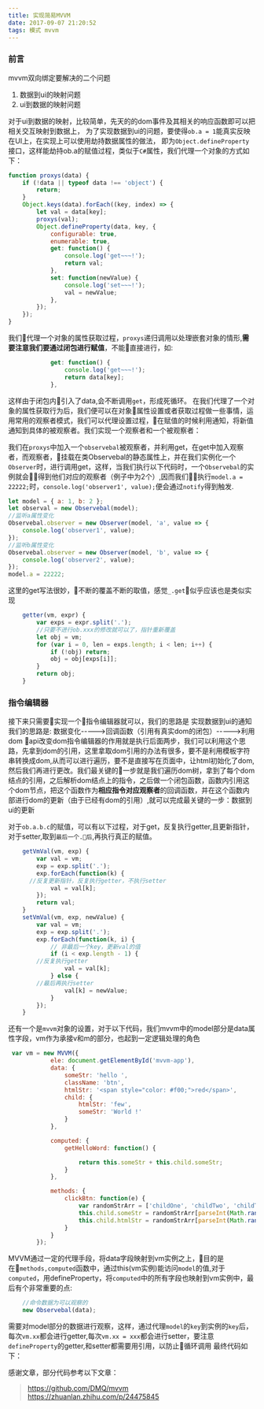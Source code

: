 ```yaml
---
title: 实现简易MVVM
date: 2017-09-07 21:20:52
tags: 模式 mvvm
---
```


### 前言
mvvm双向绑定要解决的二个问题
1. 数据到ui的映射问题
2. ui到数据的映射问题

对于ui到数据的映射，比较简单，先天的的dom事件及其相关的响应函数即可以把相关交互映射到数据上，
为了实现数据到ui的问题，要使得`ob.a = 1`能真实反映在UI上，在实现上可以使用劫持数据属性的做法，
即为`Object.defineProperty`接口，这样能劫持ob.a的赋值过程，类似于`C#`属性，我们代理一个对象的方式如下：
```js
function proxys(data) {
	if (!data || typeof data !== 'object') {
		return;
	}
	Object.keys(data).forEach((key, index) => {
		let val = data[key];
		proxys(val);
		Object.defineProperty(data, key, {
			configurable: true,
			enumerable: true,
			get: function() {
				console.log('get~~~!');				
				return val;
			},
			set: function(newValue) {
				console.log('set~~~!');		 
				val = newValue;			 
			},
		});
	});
}
```
我们代理一个对象的属性获取过程，`proxys`递归调用以处理嵌套对象的情形,**需要注意我们要通过闭包进行赋值**，不能直接进行，如:
```js
            get: function() {
				console.log('get~~~!');				
				return data[key];
			},
```
这样由于闭包内引入了data,会不断调用`get`，形成死循环。
在我们代理了一个对象的属性获取行为后，我们便可以在对象属性设置或者获取过程做一些事情，运用常用的观察者模式，我们可以代理设置过程，在赋值的时候利用通知，将新值通知到具体的被观察者。我们实现一个观察者和一个被观察者：
<script async src="//en.jsrun.net/NYiKp/embed/all/light/"></script>
 
我们在`proxys`中加入一个`observebal`被观察者，并利用get，在get中加入观察者，而观察者，挂载在类Observebal的静态属性上，并在我们实例化一个`Observer`时，进行调用get，这样，当我们执行以下代码时，一个`Observebal`的实例就会得到他们对应的观察者（例子中为2个）,因而我们执行`model.a = 22222;`时，`console.log('observer1', value);`便会通过`notify`得到触发.
```js
let model = { a: 1, b: 2 };
let observal = new Observebal(model);
//监听a属性变化
Observebal.observer = new Observer(model, 'a', value => {
	console.log('observer1', value);
});
//监听b属性变化
Observebal.observer = new Observer(model, 'b', value => {
	console.log('observer2', value);
});
model.a = 22222;
```
<!--more-->
这里的get写法很妙，不断的覆盖不断的取值，感觉`_.get`似乎应该也是类似实现
```js
	getter(vm, expr) {
		var exps = expr.split('.');
		//只要不进行ob.xxx的修改就可以了，指针重新覆盖
		let obj = vm;
		for (var i = 0, len = exps.length; i < len; i++) {
			if (!obj) return;
			obj = obj[exps[i]];
		}
		return obj;
	}
```
### 指令编辑器

接下来只需要实现一个指令编辑器就可以，我们的思路是
实现数据到ui的通知我们的思路是:
数据变化----->回调函数（引用有真实dom的闭包）----->利用dom api改变dom指令编辑器的作用就是执行后面两步，我们可以利用这个思路，先拿到dom的引用，这里拿取dom引用的办法有很多，要不是利用模板字符串转换成dom,从而可以进行遍历，要不是直接写在页面中，让html初始化了dom,然后我们再进行更改。我们最关键的一步就是我们遍历dom树，拿到了每个dom结点的引用，之后解析dom结点上的指令，之后做一个闭包函数，函数内引用这个dom节点，把这个函数作为**相应指令对应观察者**的回调函数，并在这个函数内部进行dom的更新（由于已经有dom的引用）,就可以完成最关键的一步：数据到ui的更新

对于`ob.a.b.c`的赋值，可以有以下过程，对于get，反复执行getter,且更新指针，对于setter,取到`最后一个.后`,再执行真正的赋值。
```js
	getVmVal(vm, exp) {
		var val = vm;
		exp = exp.split('.');
		exp.forEach(function(k) {
      //反复更新指针，反复执行getter，不执行setter
			val = val[k];
		});
		return val;
	}
	setVmVal(vm, exp, newValue) {
		var val = vm;
		exp = exp.split('.');
		exp.forEach(function(k, i) {
			// 非最后一个key，更新val的值
			if (i < exp.length - 1) {
        //反复执行getter
				val = val[k];
			} else {
        //最后再执行setter
				val[k] = newValue;
			}
		});
	}
```
还有一个是`mvvm`对象的设置，对于以下代码，我们mvvm中的model部分是data属性字段，vm作为承接v和m的部分，也起到一定逻辑处理的角色
```js
 var vm = new MVVM({
            ele: document.getElementById('mvvm-app'),
            data: {
                someStr: 'hello ',
                className: 'btn',
                htmlStr: '<span style="color: #f00;">red</span>',
                child: {
                    htmlStr: 'few',
                    someStr: 'World !'
                }
            },

            computed: {
                getHelloWord: function() {

                    return this.someStr + this.child.someStr;
                }
            },

            methods: {
                clickBtn: function(e) {
                    var randomStrArr = ['childOne', 'childTwo', 'childThree'];
                    this.child.someStr = randomStrArr[parseInt(Math.random() * 3)];
                    this.child.htmlStr = randomStrArr[parseInt(Math.random() * 3)];
                }
            }
        });
```
MVVM通过一定的代理手段，将data字段映射到vm实例之上，目的是在`methods,computed`函数中，通过this(vm实例)能访问`model`的值,对于`computed`，用defineProperty，将`computed`中的所有字段也映射到vm实例中，最后有个非常重要的点:
```js
	//命令数据为可以观察的
	new Observebal(data);
```
需要对model部分的数据进行观察，这样，通过代理`model`的`key`到实例的`key`后，每次`vm.xx`都会进行getter,每次`vm.xx = xxx`都会进行setter，要注意`defineProperty`的getter,和setter都需要用引用，以防止循环调用
最终代码如下：
<script async src="//en.jsrun.net/IYiKp/embed/all/light/"></script>



感谢文章，部分代码参考以下文章：
> https://github.com/DMQ/mvvm
> https://zhuanlan.zhihu.com/p/24475845